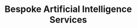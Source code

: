 ---
title: "Bespoke Artificial Intelligence Services"
services:
  - title: "Custom AI Model Development"
    bulletpoints:
      - "Develop tailored AI models to solve specific business problems and use cases"
      - "Utilize state-of-the-art machine learning algorithms and deep learning architectures"
      - "Preprocess and feature engineer data for optimal model performance"
      - "Train, validate, and fine-tune models using large-scale datasets"
      - "Implement model explainability techniques for transparency and trust"
      - "Continuously monitor and improve model performance through active learning and retraining"

  - title: "Natural Language Processing (NLP) Solutions"
    bulletpoints:
      - "Develop custom NLP models for text classification, sentiment analysis, and named entity recognition"
      - "Implement chatbots and conversational AI interfaces for enhanced user engagement"
      - "Utilize advanced techniques like transformers and language models for high-quality results"
      - "Integrate NLP capabilities into existing software systems and workflows"
      - "Provide domain-specific language models and knowledge bases for specialized applications"
      - "Continuously update and expand NLP models to handle evolving language patterns and domains"

  - title: "Computer Vision and Image Analysis"
    bulletpoints:
      - "Develop custom computer vision models for object detection, image classification, and segmentation"
      - "Implement facial recognition and biometric identification systems"
      - "Utilize transfer learning and fine-tuning techniques for rapid model development"
      - "Integrate computer vision capabilities into existing software systems and workflows"
      - "Develop real-time video analytics solutions for surveillance, quality control, and process monitoring"
      - "Continuously improve model performance through active learning and data augmentation techniques"

  - title: "Predictive Analytics and Forecasting"
    bulletpoints:
      - "Develop custom predictive models for demand forecasting, resource optimization, and risk assessment"
      - "Utilize machine learning algorithms like gradient boosting, random forests, and neural networks"
      - "Integrate predictive analytics into existing business intelligence and decision support systems"
      - "Implement real-time streaming analytics for proactive decision making and anomaly detection"
      - "Provide intuitive visualizations and dashboards for easy interpretation of predictive insights"
      - "Continuously monitor and retrain models to adapt to changing business conditions and data patterns"

  - title: "Recommender Systems and Personalization"
    bulletpoints:
      - "Develop custom recommender systems for personalized product recommendations and content curation"
      - "Utilize collaborative filtering, content-based filtering, and hybrid approaches"
      - "Integrate recommender systems into e-commerce platforms, content management systems, and marketing automation tools"
      - "Implement real-time recommendations based on user behavior and preferences"
      - "Continuously optimize recommender systems through A/B testing and user feedback"
      - "Ensure recommender systems are scalable, responsive, and maintain high levels of accuracy"

  - title: "Robotic Process Automation (RPA) and Intelligent Automation"
    bulletpoints:
      - "Identify and automate repetitive, rule-based business processes using RPA technologies"
      - "Integrate AI capabilities like computer vision, NLP, and machine learning into RPA workflows"
      - "Develop custom RPA bots and scripts for specific business applications and use cases"
      - "Implement intelligent document processing and data extraction solutions"
      - "Provide end-to-end automation solutions, from process discovery to implementation and maintenance"
      - "Continuously monitor and optimize RPA performance for maximum efficiency and reliability"

  - title: "AI-Powered Anomaly Detection and Fraud Prevention"
    bulletpoints:
      - "Develop custom anomaly detection models for identifying unusual patterns and outliers in data"
      - "Implement real-time fraud detection systems for financial transactions, insurance claims, and online activities"
      - "Utilize unsupervised learning techniques like clustering and autoencoders for detecting novel fraud patterns"
      - "Integrate anomaly detection capabilities into existing risk management and compliance systems"
      - "Continuously update and adapt fraud detection models to handle evolving fraud techniques and patterns"
      - "Provide intuitive dashboards and alerts for proactive fraud monitoring and investigation"

  - title: "AI Model Deployment and Lifecycle Management"
    bulletpoints:
      - "Develop efficient and scalable deployment pipelines for AI models"
      - "Utilize containerization technologies like Docker and Kubernetes for model packaging and orchestration"
      - "Implement model versioning, tracking, and rollback mechanisms for controlled deployments"
      - "Ensure seamless integration of AI models with existing software systems and APIs"
      - "Monitor model performance, resource utilization, and data drift in production environments"
      - "Provide automated model retraining and updating workflows for continuous improvement"

  - title: "AI Ethics and Fairness Consulting"
    bulletpoints:
      - "Assess AI systems for potential biases, fairness issues, and ethical concerns"
      - "Develop guidelines and best practices for responsible AI development and deployment"
      - "Implement fairness metrics and explainability techniques for transparent and accountable AI"
      - "Conduct AI ethics training and workshops for stakeholders and development teams"
      - "Provide guidance on data privacy, security, and compliance in AI projects"
      - "Continuously monitor and audit AI systems for adherence to ethical standards and regulations"

  - title: "AI Strategy and Roadmap Development"
    bulletpoints:
      - "Assess organizational readiness and maturity for AI adoption"
      - "Identify high-impact AI use cases and prioritize based on business value and feasibility"
      - "Develop a comprehensive AI strategy aligned with business goals and industry best practices"
      - "Create a roadmap for phased implementation of AI initiatives"
      - "Identify skill gaps and provide recommendations for talent acquisition and upskilling"
      - "Establish governance frameworks and key performance indicators (KPIs) for measuring AI success"

---